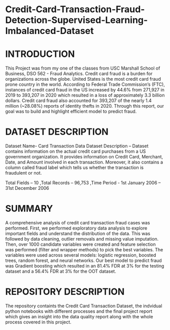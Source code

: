 # Credit-Card-Transaction-Fraud-Detection-Supervised-Learning-Imbalanced-Dataset

# INTRODUCTION

This Project was from my one of the classes from USC Marshall School of Business, DSO 562 - Fraud Analytics. Credit card fraud is a burden for organizations across the globe. United States is the most credit card fraud prone country in the world. According to Federal Trade Commission’s (FTC), instances of credit card fraud in the US increased by 44.6% from 271,927 in 2019 to 393,207 in 2020 which resulted in a loss of approximately 3.3 billion dollars. Credit card fraud also accounted for 393,207 of the nearly 1.4 million (~28.08%) reports of identity thefts in 2020. Through this report, our goal was to build and highlight efficient model to predict fraud.

# DATASET DESCRIPTION

Dataset Name- Card Transaction Data
Dataset Description – Dataset contains information on the actual credit card purchases from a US government organization. It provides information on Credit Card, Merchant, Date, and Amount involved in each transaction. Moreover, it also contains a column called fraud label which tells us whether the transaction is fraudulent or not.

Total Fields – 10
 ,Total Records – 96,753
 ,Time Period - 1st January 2006 – 31st December 2006
 
 
 # SUMMARY
 
A comprehensive analysis of credit card transaction fraud cases was performed. First, we performed exploratory data analysis to explore important fields and understand the distribution of the data. This was followed by data cleaning, outlier removals and missing value imputation. Then, over 1000 candidate variables were created and feature selection was performed (filter and wrapper methods) to pick the best variables. The variables were used across several models: logistic regression, boosted trees, random forest, and neural networks. Our best model to predict fraud was Gradient boosting which resulted in an 81.4% FDR at 3% for the testing dataset and a 56.4% FDR at 3% for the OOT dataset.

# REPOSITORY DESCRIPTION

The repository containts the Credit Card Transaction Dataset, the indvidual python notebooks with different processes and the final project report which gives an insight into the data quality report along with the whole process covered in this project.
